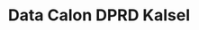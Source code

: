 ---
title: Data Calon DPRD Kalsel
organization: KPU REPUBLIK INDONESIA
notes: Data Calon DPRD Kalsel
resources:
  - name: CSV Data Calon DPRD Kalsel
    url: 'https://github.com/pemiluAPI/pemilu-data/raw/master/calon/2014/dprd_kalsel/calon-dprd_kalsel.csv'
    format: csv
category:
  - Calon
maintainer: ''
maintainer_email: ''
---